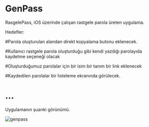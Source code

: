 # GenPass
RasgelePass, iOS üzerinde çalışan rastgele parola üreten uygulama.

Hedefler:

#Parola oluşturulan alandan direkt kopyalama butonu eklenecek.

#Kullanıcı rastgele parola oluşturduğu gibi
kendi yazdığı parolayıda kaydetme seçeneği olacak

#Oluşturduğumuz parolalar için bir isim bir tanım bir link eklenecek

#Kaydedilen parolalar bir listeleme ekranında görülecek.

# ...

Uygulamanın şuanki görünümü.

![genpass](https://user-images.githubusercontent.com/9142018/88354103-80d5a780-cd68-11ea-8223-0702e7e9bfae.gif)



